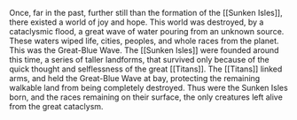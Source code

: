 Once, far in the past, further still than the formation of the [[Sunken Isles]], there existed a world of joy and hope. This world was destroyed, by a cataclysmic flood, a great wave of water pouring from an unknown source. These waters wiped life, cities, peoples, and whole races from the planet. This was the Great-Blue Wave. The [[Sunken Isles]] were founded around this time, a series of taller landforms, that survived only because of the quick thought and selflessness of the great [[Titans]]. The [[Titans]] linked arms, and held the Great-Blue Wave at bay, protecting the remaining walkable land from being completely destroyed. Thus were the Sunken Isles born, and the races remaining on their surface, the only creatures left alive from the great cataclysm. 